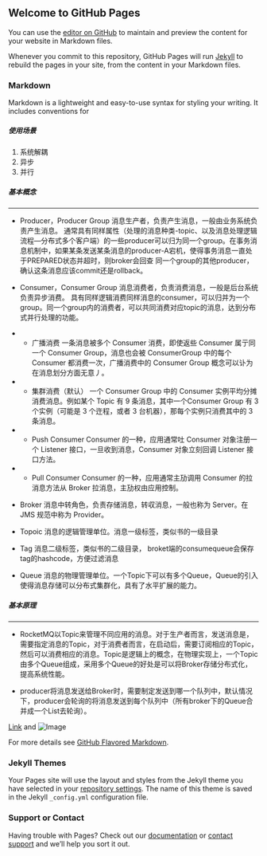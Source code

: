 ## Welcome to GitHub Pages

You can use the [editor on GitHub](https://github.com/zhouqing50/carry/edit/master/index.md) to maintain and preview the content for your website in Markdown files.

Whenever you commit to this repository, GitHub Pages will run [Jekyll](https://jekyllrb.com/) to rebuild the pages in your site, from the content in your Markdown files.

### Markdown

Markdown is a lightweight and easy-to-use syntax for styling your writing. It includes conventions for

##### 使用场景


1. 系统解耦
2. 异步
3. 并行

##### 基本概念

----------

- Producer，Producer Group
消息生产者，负责产生消息，一般由业务系统负责产生消息。
通常具有同样属性（处理的消息种类-topic、以及消息处理逻辑流程—分布式多个客户端）的一些producer可以归为同一个group。在事务消息机制中，如果某条发送某条消息的producer-A宕机，使得事务消息一直处于PREPARED状态并超时，则broker会回查 同一个group的其他producer，确认这条消息应该commit还是rollback。

- Consumer，Consumer Group
消息消费者，负责消费消息，一般是后台系统负责异步消费。
具有同样逻辑消费同样消息的consumer，可以归并为一个group。同一个group内的消费者，可以共同消费对应topic的消息，达到分布式并行处理的功能。
-  -  广播消费
一条消息被多个 Consumer 消费，即使返些 Consumer 属亍同一个 Consumer Group，消息也会被 ConsumerGroup 中的每个 Consumer 都消费一次，广播消费中的 Consumer Group 概念可以讣为在消息划分方面无意丿。
- -  集群消费（默认）
一个 Consumer Group 中的 Consumer 实例平均分摊消费消息。例如某个 Topic 有 9 条消息，其中一个Consumer Group 有 3 个实例（可能是 3 个迕程，或者 3 台机器），那每个实例只消费其中的 3 条消息。
- -  Push Consumer
Consumer 的一种，应用通常吐 Consumer 对象注册一个 Listener 接口，一旦收到消息，Consumer 对象立刻回调 Listener 接口方法。
- -  Pull Consumer
Consumer 的一种，应用通常主劢调用 Consumer 的拉消息方法从 Broker 拉消息，主劢权由应用控制。

- Broker
消息中转角色，负责存储消息，转収消息，一般也称为 Server。在 JMS 规范中称为 Provider。

- Topoic
消息的逻辑管理单位。消息一级标签，类似书的一级目录

- Tag
消息二级标签，类似书的二级目录，
broket端的consumequeue会保存tag的hashcode，方便过滤消息

- Queue
消息的物理管理单位。一个Topic下可以有多个Queue，Queue的引入使得消息存储可以分布式集群化，具有了水平扩展的能力。


##### 基本原理

----------

- RocketMQ以Topic来管理不同应用的消息。对于生产者而言，发送消息是，需要指定消息的Topic，对于消费者而言，在启动后，需要订阅相应的Topic，然后可以消费相应的消息。Topic是逻辑上的概念，在物理实现上，一个Topic由多个Queue组成，采用多个Queue的好处是可以将Broker存储分布式化，提高系统性能。


- producer将消息发送给Broker时，需要制定发送到哪一个队列中，默认情况下，producer会轮询的将消息发送到每个队列中（所有broker下的Queue合并成一个List去轮询）。

[Link](url) and ![Image](src)

For more details see [GitHub Flavored Markdown](https://guides.github.com/features/mastering-markdown/).

### Jekyll Themes

Your Pages site will use the layout and styles from the Jekyll theme you have selected in your [repository settings](https://github.com/zhouqing50/carry/settings). The name of this theme is saved in the Jekyll `_config.yml` configuration file.

### Support or Contact

Having trouble with Pages? Check out our [documentation](https://help.github.com/categories/github-pages-basics/) or [contact support](https://github.com/contact) and we’ll help you sort it out.

